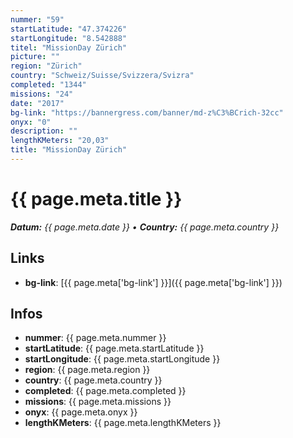 ```yaml
---
nummer: "59"
startLatitude: "47.374226"
startLongitude: "8.542888"
titel: "MissionDay Zürich"
picture: ""
region: "Zürich"
country: "Schweiz/Suisse/Svizzera/Svizra"
completed: "1344"
missions: "24"
date: "2017"
bg-link: "https://bannergress.com/banner/md-z%C3%BCrich-32cc"
onyx: "0"
description: ""
lengthKMeters: "20,03"
title: "MissionDay Zürich"
---
```


# {{ page.meta.title }}
_**Datum:** {{ page.meta.date }} • **Country:** {{ page.meta.country }}_

## Links
- **bg-link**: [{{ page.meta['bg-link'] }}]({{ page.meta['bg-link'] }})

## Infos
- **nummer**: {{ page.meta.nummer }}
- **startLatitude**: {{ page.meta.startLatitude }}
- **startLongitude**: {{ page.meta.startLongitude }}
- **region**: {{ page.meta.region }}
- **country**: {{ page.meta.country }}
- **completed**: {{ page.meta.completed }}
- **missions**: {{ page.meta.missions }}
- **onyx**: {{ page.meta.onyx }}
- **lengthKMeters**: {{ page.meta.lengthKMeters }}

